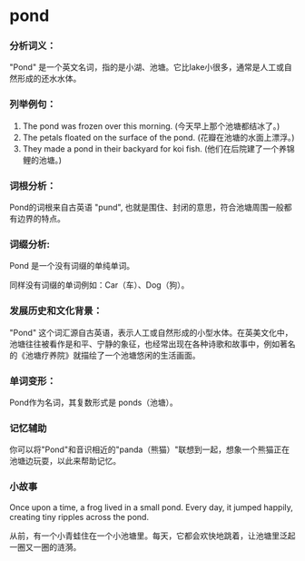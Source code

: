 # pond

### 分析词义：

  

"Pond" 是一个英文名词，指的是小湖、池塘。它比lake小很多，通常是人工或自然形成的还水水体。

  

### 列举例句：

  

1.  The pond was frozen over this morning. (今天早上那个池塘都结冰了。)
2.  The petals floated on the surface of the pond. (花瓣在池塘的水面上漂浮。)
3.  They made a pond in their backyard for koi fish. (他们在后院建了一个养锦鲤的池塘。)

  

### 词根分析：

  

Pond的词根来自古英语 "pund", 也就是围住、封闭的意思，符合池塘周围一般都有边界的特点。

  

### 词缀分析:

  

Pond 是一个没有词缀的单纯单词。

  

同样没有词缀的单词例如：Car（车）、Dog（狗）。

  

### 发展历史和文化背景：

  

"Pond" 这个词汇源自古英语，表示人工或自然形成的小型水体。在英美文化中，池塘往往被看作是和平、宁静的象征，也经常出现在各种诗歌和故事中，例如著名的《池塘疗养院》就描绘了一个池塘悠闲的生活画面。

  

### 单词变形：

  

Pond作为名词，其复数形式是 ponds（池塘）。

  

### 记忆辅助

  

你可以将"Pond"和音识相近的"panda（熊猫）"联想到一起，想象一个熊猫正在池塘边玩耍，以此来帮助记忆。

  

### 小故事

  

Once upon a time, a frog lived in a small pond. Every day, it jumped happily, creating tiny ripples across the pond.

  

从前，有一个小青蛙住在一个小池塘里。每天，它都会欢快地跳着，让池塘里泛起一圈又一圈的涟漪。
